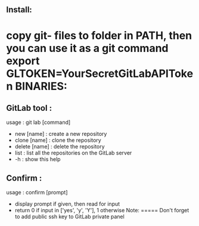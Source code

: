 Install:
--------
copy git- files to folder in PATH, then you can use it as a git command
export GLTOKEN=YourSecretGitLabAPIToken
BINARIES:
=========
GitLab tool :
-------------
usage : git lab [command]
-   new [name] : create a new repository
-   clone [name] : clone the repository
-   delete [name] : delete the repository
-   list : list all the repositories on the GitLab server
-   -h : show this help

Confirm :
---------
usage : confirm [prompt]
-   display prompt if given, then read for input
-   return 0 if input in ['yes', 'y', 'Y'], 1 otherwise
Note:
=====
Don't forget to add public ssh key to GitLab private panel
